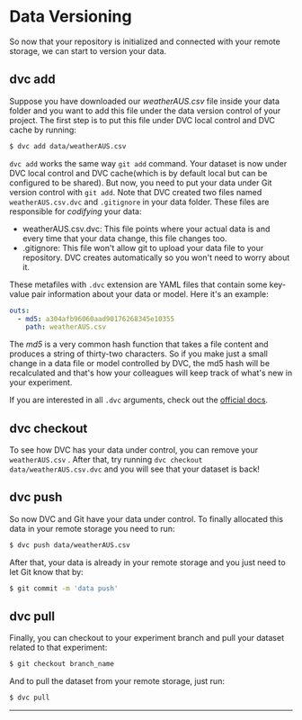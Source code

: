 # Data Versioning

So now that your repository is initialized and connected with your remote storage, we can start to version your data.

## dvc add

Suppose you have downloaded our _weatherAUS.csv_ file inside your data folder and you want to add this file under the data version control of your project. The first step is to put this file under DVC local control and DVC cache by running:

```bash
$ dvc add data/weatherAUS.csv
```

``` dvc add ``` works the same way ```git add``` command. Your dataset is now under DVC local control and DVC cache(which is by default local but can be configured to be shared). But now, you need to put your data under Git version control with ```git add```. Note that DVC created two files named ```weatherAUS.csv.dvc``` and ```.gitignore``` in your data folder. These files are responsible for *codifying* your data:

- weatherAUS.csv.dvc: This file points where your actual data is and every time that your data change, this file changes too.
- .gitignore: This file won't allow git to upload your data file to your repository. DVC creates automatically so you won't need to worry about it.

These metafiles with ```.dvc``` extension are YAML files that contain some key-value pair information about your data or model. Here it's an example:

```yaml
outs:
  - md5: a304afb96060aad90176268345e10355
    path: weatherAUS.csv
```

The *md5* is a very common hash function that takes a file content and produces a string of thirty-two characters. So if you make just a small change in a data file or model controlled by DVC, the md5 hash will be recalculated and that's how your colleagues will keep track of what's new in your experiment.

If  you are interested in all ```.dvc``` arguments, check out the [official docs](https://dvc.org/doc/user-guide/project-structure/dvc-files).

## dvc checkout

To see how DVC has your data under control, you can remove your ```weatherAUS.csv``` . After that, try running ```dvc checkout data/weatherAUS.csv.dvc``` and you will see that your dataset is back!

## dvc push

So now DVC and Git have your data under control. To finally allocated this data in your remote storage you need to run:

```bash
$ dvc push data/weatherAUS.csv
```

After that, your data is already in your remote storage and you just need to let Git know that by:

```bash
$ git commit -m 'data push'
```

## dvc pull

Finally,  you can checkout to your experiment branch and pull your dataset related to that experiment:

```bash
$ git checkout branch_name
```

And to pull the dataset from your remote storage, just run:

```bash
$ dvc pull
```

___